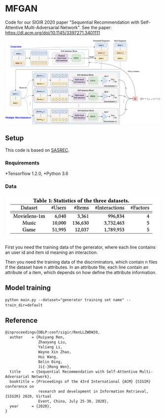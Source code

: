 # MFGAN
Code for our SIGIR 2020 paper "Sequential Recommendation with Self-Attentive Multi-Adversarial Network". 
See the paper: https://dl.acm.org/doi/10.1145/3397271.3401111

![model](https://github.com/RUCAIBox/MFGAN/blob/master/model.png) 

## Setup
This code is based on [SASREC](https://github.com/kang205/SASRec).

### Requirements
*Tensorflow 1.2.0,
*Python 3.6

### Data

![dataset](https://github.com/RUCAIBox/MFGAN/blob/master/dataset.png) 

First you need the training data of the generator, where each line contains an user id and item id meaning an interaction. 

Then you need the training data of the discriminators, which contain n files if the dataset have n attributes. In an attribute file, each line contain an attribute of a item, which depends on how  define the attribute information.

## Model training
`python main.py --dataset="generator training set name" --train_dir=default`

## Reference

```
@inproceedings{DBLP:conf/sigir/RenLLZWDW20,
  author    = {Ruiyang Ren,
               Zhaoyang Liu,
               Yaliang Li,
               Wayne Xin Zhao,
               Hui Wang,
               Bolin Ding,
               Ji{-}Rong Wen},                 
  title     = {Sequential Recommendation with Self-Attentive Multi-Adversarial Network},  
  booktitle = {Proceedings of the 43rd International {ACM} {SIGIR} conference on
               research and development in Information Retrieval, {SIGIR} 2020, Virtual
               Event, China, July 25-30, 2020},                 
  year      = {2020},    
}
```
